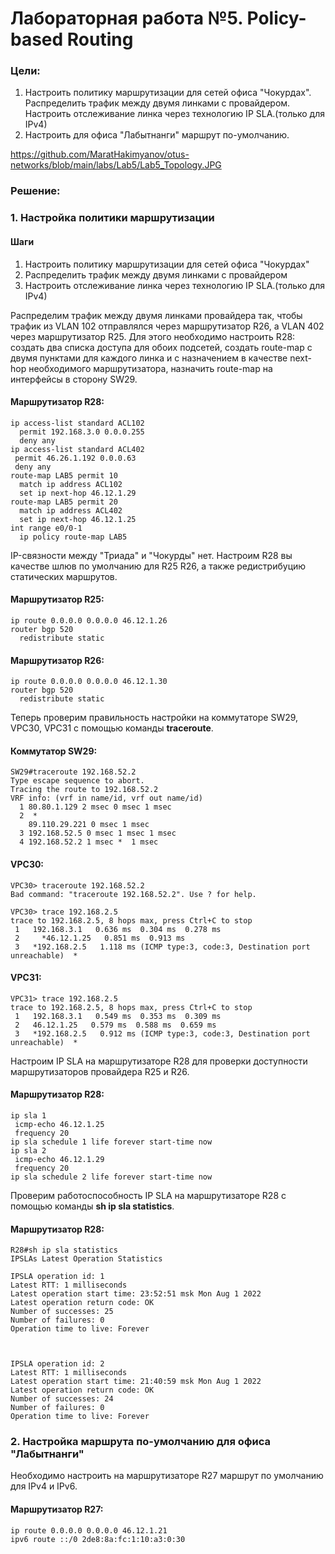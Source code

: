 # Лабораторная работа №5. Policy-based Routing
### Цели:
1. Настроить политику маршрутизации для сетей офиса "Чокурдах". Распределить трафик между двумя линками с провайдером. Настроить отслеживание линка через технологию IP SLA.(только для IPv4)
2. Настроить для офиса "Лабытнанги" маршрут по-умолчанию.

https://github.com/MaratHakimyanov/otus-networks/blob/main/labs/Lab5/Lab5_Topology.JPG

### Решение:
### 1. Настройка политики маршрутизации
#### Шаги
1. Настроить политику маршрутизации для сетей офиса "Чокурдах"
2. Распределить трафик между двумя линками с провайдером
3. Настроить отслеживание линка через технологию IP SLA.(только для IPv4)

Распределим трафик между двумя линками провайдера так, чтобы трафик из VLAN 102 отправлялся через маршрутизатор R26, а VLAN 402 через маршрутизатор R25. Для этого необходимо настроить R28: создать два списка доступа для обоих подсетей, создать route-map с двумя пунктами для каждого линка и с назначением в качестве next-hop необходимого маршрутизатора, назначить route-map на интерфейсы в сторону SW29.

#### Маршрутизатор R28:
```
ip access-list standard ACL102
  permit 192.168.3.0 0.0.0.255
  deny any
ip access-list standard ACL402
 permit 46.26.1.192 0.0.0.63
 deny any
route-map LAB5 permit 10
  match ip address ACL102
  set ip next-hop 46.12.1.29
route-map LAB5 permit 20
  match ip address ACL402
  set ip next-hop 46.12.1.25
int range e0/0-1
  ip policy route-map LAB5
```

IP-связности между "Триада" и "Чокурды" нет. Настроим R28 вы качестве шлюв по умолчанию для R25 R26, а также редистрибуцию статических маршрутов.
#### Маршрутизатор R25:
```
ip route 0.0.0.0 0.0.0.0 46.12.1.26
router bgp 520
  redistribute static
```

#### Маршрутизатор R26:
```
ip route 0.0.0.0 0.0.0.0 46.12.1.30
router bgp 520
  redistribute static
```
 
Теперь проверим правильность настройки на коммутаторе SW29, VPC30, VPC31 c помощью команды **traceroute**.

#### Коммутатор SW29:
```
SW29#traceroute 192.168.52.2
Type escape sequence to abort.
Tracing the route to 192.168.52.2
VRF info: (vrf in name/id, vrf out name/id)
  1 80.80.1.129 2 msec 0 msec 1 msec
  2  * 
    89.110.29.221 0 msec 1 msec
  3 192.168.52.5 0 msec 1 msec 1 msec
  4 192.168.52.2 1 msec *  1 msec
```

#### VPC30:
```
VPC30> traceroute 192.168.52.2
Bad command: "traceroute 192.168.52.2". Use ? for help.

VPC30> trace 192.168.2.5     
trace to 192.168.2.5, 8 hops max, press Ctrl+C to stop
 1   192.168.3.1   0.636 ms  0.304 ms  0.278 ms
 2     *46.12.1.25   0.851 ms  0.913 ms
 3   *192.168.2.5   1.118 ms (ICMP type:3, code:3, Destination port unreachable)  *
```

#### VPC31:
```
VPC31> trace 192.168.2.5
trace to 192.168.2.5, 8 hops max, press Ctrl+C to stop
 1   192.168.3.1   0.549 ms  0.353 ms  0.309 ms
 2   46.12.1.25   0.579 ms  0.588 ms  0.659 ms
 3   *192.168.2.5   0.912 ms (ICMP type:3, code:3, Destination port unreachable)  *
```

Настроим IP SLA на маршрутизаторе R28 для проверки доступности маршрутизаторов провайдера R25 и R26.

#### Маршрутизатор R28:
```
ip sla 1
 icmp-echo 46.12.1.25
 frequency 20
ip sla schedule 1 life forever start-time now
ip sla 2
 icmp-echo 46.12.1.29
 frequency 20
ip sla schedule 2 life forever start-time now
```

Проверим работоспособность IP SLA на маршрутизаторе R28 c помощью команды **sh ip sla statistics**.
#### Маршрутизатор R28:
```
R28#sh ip sla statistics 
IPSLAs Latest Operation Statistics

IPSLA operation id: 1
Latest RTT: 1 milliseconds
Latest operation start time: 23:52:51 msk Mon Aug 1 2022
Latest operation return code: OK
Number of successes: 25
Number of failures: 0
Operation time to live: Forever



IPSLA operation id: 2
Latest RTT: 1 milliseconds
Latest operation start time: 21:40:59 msk Mon Aug 1 2022
Latest operation return code: OK
Number of successes: 24
Number of failures: 0
Operation time to live: Forever
```

### 2. Настройка маршрута по-умолчанию для офиса "Лабытнанги" 

Необходимо настроить на маршрутизаторе R27 маршрут по умолчанию для IPv4 и IPv6.
#### Маршрутизатор R27:
```
ip route 0.0.0.0 0.0.0.0 46.12.1.21
ipv6 route ::/0 2de8:8a:fc:1:10:a3:0:30
```

